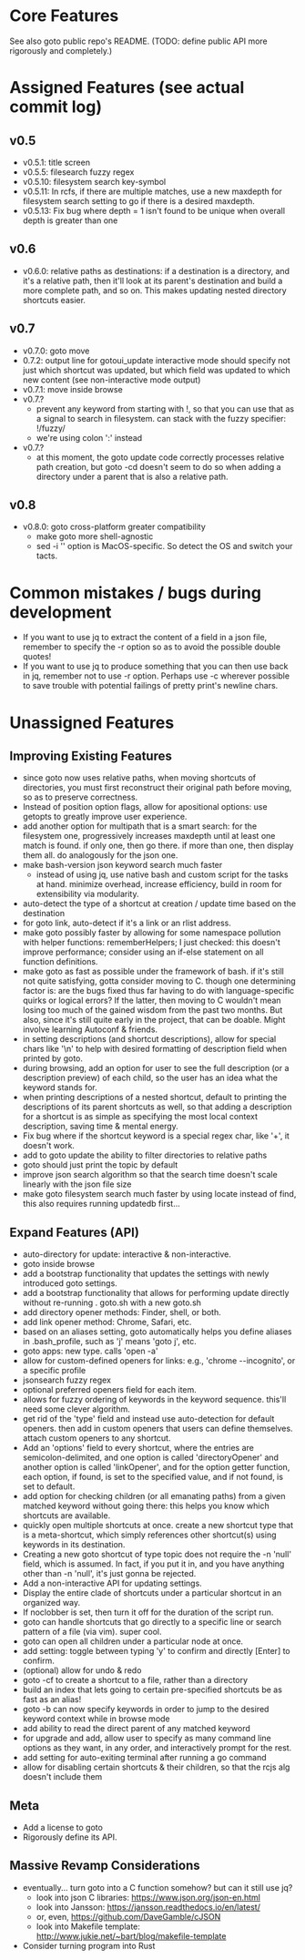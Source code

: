 # Core Features
See also goto public repo's README.
(TODO: define public API more rigorously and completely.)

# Assigned Features (see actual commit log)
## v0.5
- v0.5.1: title screen
- v0.5.5: filesearch fuzzy regex
- v0.5.10: filesystem search key-symbol
- v0.5.11: In rcfs, if there are multiple matches, use a new maxdepth for filesystem search setting to go if there is a desired maxdepth.
- v0.5.13: Fix bug where depth = 1 isn't found to be unique when overall depth is greater than one
## v0.6
- v0.6.0: relative paths as destinations: if a destination is a directory, and it's a relative path, then it'll look at its parent's destination and build a more complete path, and so on. This makes updating nested directory shortcuts easier.
## v0.7
- v0.7.0: goto move
- 0.7.2: output line for gotoui_update interactive mode should specify not just which shortcut was updated, but which field was updated to which new content (see non-interactive mode output)
- v0.7.1: move inside browse
- v0.7.?
	- prevent any keyword from starting with !, so that you can use that as a signal to search in filesystem. can stack with the fuzzy specifier: !/fuzzy/
	- we're using colon ':' instead
- v0.7.?
	- at this moment, the goto update code correctly processes relative path creation, but goto -cd doesn't seem to do so when adding a directory under a parent that is also a relative path. 
## v0.8
- v0.8.0: goto cross-platform greater compatibility
	- make goto more shell-agnostic
	- sed -i '' option is MacOS-specific. So detect the OS and switch your tacts.

# Common mistakes / bugs during development
- If you want to use jq to extract the content of a field in a json file, remember to specify the -r option so as to avoid the possible double quotes!
- If you want to use jq to produce something that you can then use back in jq, remember not to use -r option. Perhaps use -c wherever possible to save trouble with potential failings of pretty print's newline chars.

# Unassigned Features

## Improving Existing Features
- since goto now uses relative paths, when moving shortcuts of directories, you must first reconstruct their original path before moving, so as to preserve correctness.
- Instead of position option flags, allow for apositional options: use getopts to greatly improve user experience.
- add another option for multipath that is a smart search: for the filesystem one, progressively increases maxdepth until at least one match is found. if only one, then go there. if more than one, then display them all. do analogously for the json one.
- make bash-version json keyword search much faster
	- instead of using jq, use native bash and custom script for the tasks at hand. minimize overhead, increase efficiency, build in room for extensibility via modularity.
- auto-detect the type of a shortcut at creation / update time based on the destination
- for goto link, auto-detect if it's a link or an rlist address.
- make goto possibly faster by allowing for some namespace pollution with helper functions: rememberHelpers; I just checked: this doesn't improve performance; consider using an if-else statement on all function definitions.
- make goto as fast as possible under the framework of bash. if it's still not quite satisfying, gotta consider moving to C. though one determining factor is: are the bugs fixed thus far having to do with language-specific quirks or logical errors? If the latter, then moving to C wouldn't mean losing too much of the gained wisdom from the past two months. But also, since it's still quite early in the project, that can be doable. Might involve learning Autoconf & friends.
- in setting descriptions (and shortcut descriptions), allow for special chars like '\n' to help with desired formatting of description field when printed by goto.
- during browsing, add an option for user to see the full description (or a description preview) of each child, so the user has an idea what the keyword stands for.
- when printing descriptions of a nested shortcut, default to printing the descriptions of its parent shortcuts as well, so that adding a description for a shortcut is as simple as specifying the most local context description, saving time & mental energy.
- Fix bug where if the shortcut keyword is a special regex char, like '+', it doesn't work.
- add to goto update the ability to filter directories to relative paths
- goto <a topic> should just print the topic by default
- improve json search algorithm so that the search time doesn't scale linearly with the json file size
- make goto filesystem search much faster by using locate instead of find, this also requires running updatedb first...

## Expand Features (API)
- auto-directory for update: interactive & non-interactive.
- goto inside browse
- add a bootstrap functionality that updates the settings with newly introduced goto settings.
- add a bootstrap functionality that allows for performing update directly without re-running . goto.sh with a new goto.sh
- add directory opener methods: Finder, shell, or both.
- add link opener method: Chrome, Safari, etc.
- based on an aliases setting, goto automatically helps you define aliases in .bash_profile, such as 'j' means 'goto j', etc.
- goto apps: new type. calls 'open -a'
- allow for custom-defined openers for links: e.g., 'chrome --incognito', or a specific profile
- jsonsearch fuzzy regex
- optional preferred openers field for each item.
- allows for fuzzy ordering of keywords in the keyword sequence. this'll need some clever algorithm.
- get rid of the 'type' field and instead use auto-detection for default openers. then add in custom openers that users can define themselves. attach custom openers to any shortcut.
- Add an 'options' field to every shortcut, where the entries are semicolon-delimited, and one option is called 'directoryOpener' and another option is called 'linkOpener', and for the option getter function, each option, if found, is set to the specified value, and if not found, is set to default.
- add option for checking children (or all emanating paths) from a given matched keyword without going there: this helps you know which shortcuts are available.
- quickly open multiple shortcuts at once. create a new shortcut type that is a meta-shortcut, which simply references other shortcut(s) using keywords in its destination.
- Creating a new goto shortcut of type topic does not require the -n 'null' field, which is assumed. In fact, if you put it in, and you have anything other than -n 'null', it's just gonna be rejected.
- Add a non-interactive API for updating settings.
- Display the entire clade of shortcuts under a particular shortcut in an organized way.
- If noclobber is set, then turn it off for the duration of the script run.
- goto can handle shortcuts that go directly to a specific line or search pattern of a file (via vim). super cool.
- goto can open all children under a particular node at once.
- add setting: toggle between typing 'y' to confirm and directly [Enter] to confirm.
- (optional) allow for undo & redo
- goto -cf to create a shortcut to a file, rather than a directory
- build an index that lets going to certain pre-specified shortcuts be as fast as an alias!
- goto -b can now specify keywords in order to jump to the desired keyword context while in browse mode
- add ability to read the direct parent of any matched keyword
- for upgrade and add, allow user to specify as many command line options as they want, in any order, and interactively prompt for the rest.
- add setting for auto-exiting terminal after running a go command
- allow for disabling certain shortcuts & their children, so that the rcjs alg doesn't include them

## Meta
- Add a license to goto
- Rigorously define its API.

## Massive Revamp Considerations
- eventually... turn goto into a C function somehow? but can it still use jq?
	- look into json C libraries: https://www.json.org/json-en.html
	- look into Jansson: https://jansson.readthedocs.io/en/latest/
	- or, even, https://github.com/DaveGamble/cJSON
	- look into Makefile template: http://www.jukie.net/~bart/blog/makefile-template
- Consider turning program into Rust



